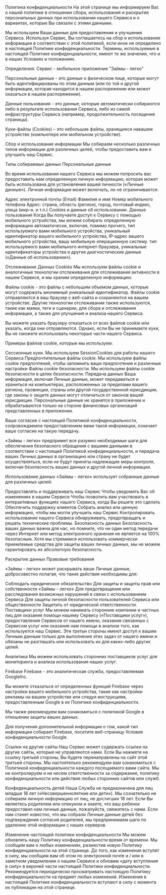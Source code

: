 Политика конфиденциальности
На этой странице мы информируем Вас о нашей политике в отношении сбора, использования и раскрытия персональных данных при использовании нашего Сервиса и о вариантах, которые Вы связали с этими данными.

Мы используем Ваши данные для предоставления и улучшения Сервиса. Используя Сервис, Вы соглашаетесь на сбор и использование информации в соответствии с этой политикой, если иное не определено в настоящей Политике конфиденциальности. Термины, используемые в настоящей Политике конфиденциальности, имеют те же значения, что и в наших Условиях и положениях.

Определения:
Сервис - мобильное приложение "Займы - легко"

Персональные данные - это данные о физическом лице, которые могут быть идентифицированы по этим данным (или по той и другой информации, которая находится в нашем распоряжении или может оказаться в нашем распоряжении).

Данные пользования - это данные, которые автоматически собираются либо в результате использования Сервиса, либо из самой инфраструктуры Сервиса (например, продолжительность посещения страницы).

Куки-файлы (Cookies) – это небольшие файлы, хранящиеся навашем устройстве (компьютере или мобильном устройстве).

Сбор и использование информации
Мы собираем несколько различных типов информации для различных целей, чтобы предоставить вам и улучшить наш Сервис.

Типы собираемых данных
Персональные данные

Во время использования нашего Сервиса мы можем попросить вас предоставить нам определенную личную информацию, которая может быть использована для установления вашей личности («Личные данные»). Личная информация может включать, но не ограничивается:

Адрес электронной почты (Email)
Фамилия и имя
Номер мобильного телефона
Адрес: страна, область (регион), город, почтовый индекс, улица (мкр-н. и т.п.)
Cookies и данные об использовании.
Данные пользования
Когда Вы получаете доступ к Сервису с помощью мобильного устройства, мы можем собирать определенную информацию автоматически, включая, помимо прочего, тип используемого вами мобильного устройства, уникальный идентификатор вашего мобильного устройства, IP-адрес вашего мобильного устройства, вашу мобильную операционную систему. тип используемого вами мобильного интернет-браузера, уникальные идентификаторы устройства и другие диагностические данные («Данные об использовании»).

Отслеживание Данных Cookies
Мы используем файлы cookie и аналогичные технологии отслеживания для отслеживания активности в нашем Сервисе, и мы храним определенную информацию.

Файлы cookie - это файлы с небольшим объемом данных, которые могут содержать анонимный уникальный идентификатор. Файлы cookie отправляются в ваш браузер с веб-сайта и сохраняются на вашем устройстве. Другие технологии отслеживания также используются, такие как маяки, теги и сценарии, для сбора и отслеживания информации, а также для улучшения и анализа нашего Сервиса.

Вы можете указать браузеру отказаться от всех файлов cookie или указать, когда они отправляются. Однако, если Вы не принимаете куки, Вы не сможете использовать некоторые части нашего Сервиса.

Примеры файлов cookie, которые мы используем:

Сессионные куки. Мы используем SessionCookies для работы нашего Сервиса
Предпочтительные файлы cookie. Мы используем файлы cookie предпочтений, чтобы запомнить ваши предпочтения и различные настройки
Файлы cookie безопасности. Мы используем файлы cookie безопасности в целях безопасности.
Передача данных
Ваша информация, включая Личные данные, может передаваться и храниться на компьютерах, расположенных за пределами вашего региона, провинции, страны или другой государственной юрисдикции, где законы о защите данных могут отличаться от законов вашей юрисдикции. Персональные данные не хранятся в приложении и обрабатываются только на стороне финансовых организаций представленных в приложении.

Ваше согласие с настоящей Политикой конфиденциальности, сопровождаемое предоставлением вами такой информации, означает ваше согласие на такую передачу.

«Займы - легко» предпримет все разумно необходимые шаги для обеспечения безопасного обращения с вашими данными в соответствии с настоящей Политикой конфиденциальности, и передача ваших Личных данных в организацию или страну не будет осуществляться, если не будут приняты надлежащие меры контроля, включая безопасность ваших данных и другой личной информации.

Использование данных
«Займы - легко» использует собранные данные для различных целей:

Предоставлять и поддерживать наш Сервис
Чтобы уведомить Вас об изменениях в нашем Сервисе
Чтобы позволить вам участвовать в интерактивных функциях нашего Сервиса, когда Вы решите это сделать
Обеспечить поддержку клиентов
Собрать анализ или ценную информацию, чтобы мы могли улучшить наш Сервис
Контролировать использование нашего Сервиса
обнаруживать, предотвращать и решать технические проблемы.
Безопасность данных
Безопасность ваших данных важна для нас, но помните, что ни один метод передачи через Интернет или метод электронного хранения не является на 100% безопасным. Хотя мы стремимся использовать коммерчески приемлемые средства для защиты ваших личных данных, мы не можем гарантировать их абсолютную безопасность.

Раскрытие данных
Правовые требования

«Займы - легко» может раскрывать ваши Личные данные, добросовестно полагая, что такие действия необходимы для:

Соблюдать юридическое обязательство
Для защиты и защиты прав или собственности «Займы - легко»
Для предотвращения или расследования возможных нарушений в связи с использованием Сервиса
Для защиты личной безопасности пользователей Сервиса или общественности
Защитить от юридической ответственности.
Поставщики услуг
Мы можем нанимать сторонние компании и частных лиц для оказания помощи нашему Сервису («Поставщики услуг»), предоставления Сервисов от нашего имени, оказания связанных с Сервисом услуг или оказания нам помощи в анализе того, как используется наш Сервис. Эти третьи стороны имеют доступ к вашим Личным данным только для выполнения этих задач от нашего имени и обязаны не разглашать или использовать их для каких-либо других целей.

Аналитика
Мы можем использовать сторонних поставщиков услуг для мониторинга и анализа использования наших услуг.

Firebase
Firebase - это аналитическая служба, предоставляемая GoogleInc.

Вы можете отказаться от определенных функций Firebase через настройки вашего мобильного устройства, такие как настройки рекламы на вашем устройстве или следуя инструкциям, предоставленным Google в их Политике конфиденциальности.

Мы также рекомендуем вам ознакомиться с политикой Google в отношении защиты ваших данных.

Для получения дополнительной информации о том, какой тип информации собирает Firebase, посетите веб-страницу Условия конфиденциальности Google.

Ссылки на другие сайты
Наш Сервис может содержать ссылки на другие сайты, которые не управляются нами. Если Вы нажмете на ссылку третьей стороны, Вы будете перенаправлены на сайт этой третьей стороны. Мы настоятельно рекомендуем вам ознакомиться с Политикой конфиденциальности каждого посещаемого вами сайта. Мы не контролируем и не несем ответственности за содержание, политику конфиденциальности или действия любых сторонних сайтов или служб.

Конфиденциальность детей
Наша Служба не предназначена для лиц младше 18 лет («Несовершеннолетние или дети»). Мы сознательно не собираем личную информацию от лиц, не достигших 18 лет. Если Вы являетесь родителем или опекуном и знаете, что ваш ребенок предоставил нам личные данные, пожалуйста, свяжитесь с нами. Если нам станет известно, что мы собрали Личные данные детей без подтверждения согласия родителей, мы предпринимаем шаги по удалению этой информации с наших серверов.

Изменение настоящей политики конфиденциальности
Мы можем обновлять нашу Политику конфиденциальности время от времени. Мы сообщим вам о любых изменениях, разместив новую Политику конфиденциальности на этой странице. До того, как изменения вступят в силу, мы сообщим вам об этом по электронной почте и / или в заметном уведомлении о нашем Сервисе и обновим «дату вступления в силу» в верхней части настоящей Политики конфиденциальности. Рекомендуется периодически просматривать настоящую Политику конфиденциальности на предмет любых изменений. Изменения в настоящей Политике конфиденциальности вступают в силу с момента их публикации на этой странице.
